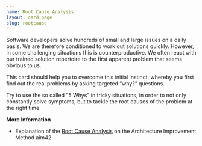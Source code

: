 ```yaml
---
name: Root Cause Analysis
layout: card_page
slug: rootcause
---
```

Software developers solve hundreds of small and large issues on a daily basis. We are therefore conditioned to work out solutions quickly. However, in some challenging situations this is counterproductive. We often react with our trained solution repertoire to the first apparent problem that seems obvious to us.

This card should help you to overcome this initial instinct, whereby you first find out the real problems by asking targeted <q>why?</q> questions.

Try to use the so called "5 Whys" in tricky situations, in order to not only constantly solve symptoms, but to tackle the root causes of the problem at the right time.

**More Information**

* Explanation of the [Root Cause Analysis](https://aim42.github.io/#Root-Cause-Analysis) on the Architecture Improvement Method aim42